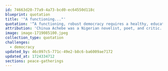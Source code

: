 ```yaml
---
id: 74663d20-77a9-4a73-bcd0-ec64550d118c
blueprint: quotation
title: '"A functioning..."'
quotation: '“A functioning, robust democracy requires a healthy, educated, participatory followership, and an educated, morally grounded leadership.”'
attribution: 'Chinua Achebe was a Nigerian novelist, poet, and critic. He is regarded as a dominant figure in modern African literature.'
image: image-1719085100.jpeg
collection_type: quotation
challenges:
  - democracy
updated_by: 46c097c5-771c-49e2-b8c6-ba6009ae7172
updated_at: 1724334712
sections: peace-gatherings
---
```


